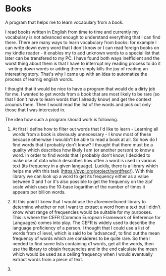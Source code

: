 # Books
A program that helps me to learn vocabulary from a book.

I read books written in English from time to time and currently my vocabulary is not advanced enough to understand everything that I can find there. There are many ways to learn vocabulary from books: for example I can write down every word that I don't know or I can read foreign books on my kindle reader - it enables my to add unknown words to a special list that later can be transfered to my PC. I have found both ways inefficient and the worst thing about them is that I have to interrupt my reading process to do it - writing down words or adding them simply kills the joy of reading an interesting story. That's why I came up with an idea to automatize the process of learnig english words.

I thought that it would be nice to have a program that would do a dirty job for me. I wanted to get words from a book that are most likely to be rare (so that I don't have to learn words that I already know) and get the context arounds them. Then I would read the list of the words and pick out only those that I was interested in. 

The idea how such a program should work is following.
1. At first I define how to filter out words that I'd like to learn - Learning all words from a book is obviously unnecessary - I know most of these because otherwise I wouldn't be able to read a book at all. So how do I find words that I probably don't know? I thought that there must be a quality which describes how likely I am (or another person) to know a word. In order to find words that I probably don't know, I decided to make use of data which describes how often a word is used in various text  (its frequency in a given language). Luckily, there is a library which helps me with this task (https://pypi.org/project/wordfreq/). With this library we can look up a word to get its frequency either as a value between 0 and 1 or it's also possible to get the frequency on the zipf scale which uses the 10-base logarithm of the number of times it appears per billion words. 

2. At this point I knew that I would use the aforementioned library to determine whether or not I want to extract a word from a text but I didn't know what range of frequencies would be suitable for my purposes. This is where the CEFR (Common European Framework of Reference for Languages) comes into play. The CEFR is widely used to describe the language proficiency of a person. I thought that I could use a list of words from c1 level, which is said to be 'advanced', to find out the mean frequency of words which are consideres to be quite rare. So then I needed to find some lists containing c1 words, get all the words, then use the library to obtain frequencies and in the end calculate the mean which would be used as a ceiling frequency when I would  eventually extract words from a piece of text. 

3.

